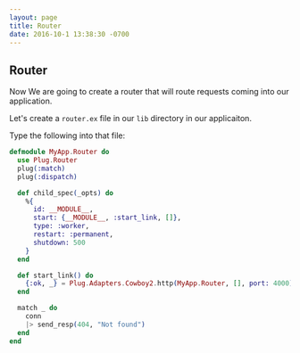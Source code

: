 ```yaml
---
layout: page
title: Router
date: 2016-10-1 13:38:30 -0700
---
```


## Router

Now We are going to create a router that will route requests coming into our application.

Let's create a `router.ex` file in our `lib` directory in our applicaiton.

Type the following into that file:


```elixir
defmodule MyApp.Router do
  use Plug.Router
  plug(:match)
  plug(:dispatch)

  def child_spec(_opts) do
    %{
      id: __MODULE__,
      start: {__MODULE__, :start_link, []},
      type: :worker,
      restart: :permanent,
      shutdown: 500
    }
  end

  def start_link() do
    {:ok, _} = Plug.Adapters.Cowboy2.http(MyApp.Router, [], port: 4000)
  end

  match _ do
    conn
    |> send_resp(404, "Not found")
  end
end
```






